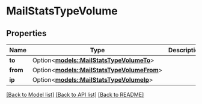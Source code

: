 # MailStatsTypeVolume

## Properties

Name | Type | Description | Notes
------------ | ------------- | ------------- | -------------
**to** | Option<[**models::MailStatsTypeVolumeTo**](MailStatsType_volume_to.md)> |  | [optional]
**from** | Option<[**models::MailStatsTypeVolumeFrom**](MailStatsType_volume_from.md)> |  | [optional]
**ip** | Option<[**models::MailStatsTypeVolumeIp**](MailStatsType_volume_ip.md)> |  | [optional]

[[Back to Model list]](../README.md#documentation-for-models) [[Back to API list]](../README.md#documentation-for-api-endpoints) [[Back to README]](../README.md)


